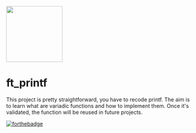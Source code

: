 <img src="https://user-images.githubusercontent.com/105823790/171860148-c0b11827-51de-42e1-8213-e1e83249b081.png" width="150" height="150">

# ft_printf

This project is pretty straightforward, you have to recode printf. The aim is to learn what are variadic functions and how to implement them. Once it's validated, the function will be reused in future projects.

[![forthebadge](https://forthebadge.com/images/badges/made-with-c.svg)](https://forthebadge.com)
